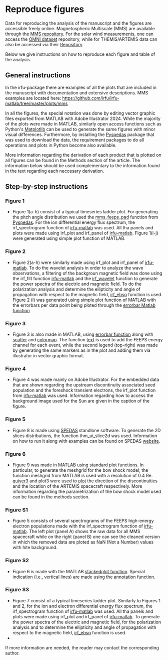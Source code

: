 # Reproduce figures
Data for reproducing the analysis of the manuscript and the figures are accessible freely online. Magnetospheric Multiscale (MMS) are available through the [MMS repository](https://lasp.colorado.edu/mms/sdc/public/). For the solar wind measurements, one can access the [OMNI dataset](https://themis.ssl.berkeley.edu/data\_products/index.php) repository, while for THEMIS/ARTEMIS data can also be accessed via their [Repository](https://themis.ssl.berkeley.edu/data\_products/index.php).

Below we give instructions on how to reproduce each figure and table of the analysis.

## General instructions

In the irfu-package there are examples of all the plots that are included in the manuscript with documentation and extensive descriptions.
MMS examples are located here: https://github.com/irfu/irfu-matlab/tree/master/plots/mms

In all the figures, the special notation was done by editing vector graphic files exported from MATLAB with Adobe Illustrator 2024. While the majority of the plots were made in MATLAB, similarly open access functions such as Python's [Matplotlib](https://matplotlib.org) can be used to generate the same figures with minor visual differences. Furthermore, by installing the [Pyspedas](https://github.com/spedas/pyspedas/) package that was used to download the data, the requirement packages to do all operations and plots in Python become also available.

More information regarding the derivation of each product that is plotted on all figures can be found in the Methods section of the article. The information below should be used complementary to the information found in the text regarding each neccesary derivation.

## Step-by-step instructions
### Figure 1

* Figure 1(a-h) consist of a typical timeseries ladder plot. For generating the pitch angle distribution we used the [mms_feeps_pad](https://github.com/spedas/pyspedas/blob/master/pyspedas/mms/feeps/mms_feeps_pad.py) function from [Pyspedas](https://github.com/spedas/pyspedas/). For the ion differential energy flux spectrum, the irf_spectrogram function of [irfu-matlab](https://github.com/irfu/irfu-matlab) was used. All tha panels and plots were made using irf_plot and irf_panel of [irfu-matlab](https://github.com/irfu/irfu-matlab). Figure 1(i-j) were generated using simple plot function of MATLAB.

### Figure 2

* Figure 2(a-h) were similarly made using irf_plot and irf_panel of [irfu-matlab](https://github.com/irfu/irfu-matlab). To do the wavelet analysis in order to analyze the wave observations, a filtering of the backgroun magnetic field was done using the irf_filt function [irfu-matlab](https://github.com/irfu/irfu-matlab) and the [irf_wavelet](https://github.com/irfu/irfu-matlab/blob/master/irf/irf_wavelet.m) function to generate the power spectra of the electric and magnetic field. To do the polarization analysis and determine the ellipticity and angle of propagation with respect to the magnetic field, [irf_ebsp](https://github.com/irfu/irfu-matlab/blob/master/irf/irf_ebsp.m) function is used. Figure 2 (i) was generated using simple plot function of MATLAB with the errorbars per data point being ploted through the [errorbar Matlab function](https://www.mathworks.com/help/matlab/ref/errorbar.html)

### Figure 3

* Figure 3 is also made in MATLAB, using [errorbar function](https://www.mathworks.com/help/matlab/ref/errorbar.html) along with [scatter](https://au.mathworks.com/help/matlab/ref/scatter.html) and [colormap](https://se.mathworks.com/help/matlab/ref/colormap.html). The function [text](https://www.mathworks.com/help/matlab/ref/text.html) is used to add the FEEPS energy channel for each event, while the second legend (top-right) was made by generating the same markers as in the plot and adding them via illustrator in vector graphic format.


### Figure 4

* Figure 4 was made mainly on Adobe Illustrator. For the embedded data that are shown regarding the upstream discontinuity associated seed population and the foreshock transient electrons, the irf_plot function from [irfu-matlab](https://github.com/irfu/irfu-matlab) was used. Information regarding how to access the background image used for the Sun are given in the caption of the figure.


### Figure 5
* Figure 8 is made using [SPEDAS](http://spedas.org/wiki/index.php?title=Downloads_and_Installation#Download_the_SPEDAS_executables,_Version_6.1_(May_2024)) standlone software. To generate the 2D slices distributions, the function  thm_ui_slice2d was used. Information on how to run it along with examples can be found on SPEDAS [website](http://spedas.org/wiki/index.php?title=THEMIS_Particle_Distribution_Slices).

### Figure 6
* Figure 9 was made in MATLAB using standard plot functions. In particular, to generate the meshgrid for the bow shock model, the function meshgrid from MATLAB is used with a resolution of 0.4 Re. [quiver3](https://www.mathworks.com/help/matlab/ref/quiver3.html) and plot3 were used to [plot](https://www.mathworks.com/help/matlab/ref/plot3.html) the direction of the discontinuities and the location of the ARTEMIS spacecraft respectively. More information regarding the parametrization of the bow shock model used can be found in the methods section.

### Figure S1
* Figure 5 consists of several spectrograms of the FEEPS high-energy electron populations made with the irf_spectrogram function of [irfu-matlab](https://github.com/irfu/irfu-matlab). The left plot (panel A) shows the raw data for all MMS spacecraft while on the right (panel B) one can see the cleaned version in which the removed data are ploted as NaN (Not a Number) values with hite background.

### Figure S2
* Figure 6 is made with the MATLAB [stackedplot function](https://www.mathworks.com/help/matlab/ref/stackedplot.html). Special indication (i.e., vertical lines) are made using the [annotation](https://www.mathworks.com/help/matlab/ref/annotation.html) function.

### Figure S3
* Figure 7 consist of a typical timeseries ladder plot. Similarly to Figures 1 and 2, for the ion and electron differential energy flux spectrum, the irf_spectrogram function of [irfu-matlab](https://github.com/irfu/irfu-matlab) was used. All tha panels and plots were made using irf_plot and irf_panel of [irfu-matlab](https://github.com/irfu/irfu-matlab). To generate the power spectra of the electric and magnetic field, for the polarization analysis and to determine the ellipticity and angle of propagation with respect to the magnetic field, [irf_ebsp](https://github.com/irfu/irfu-matlab/blob/master/irf/irf_ebsp.m) function is used.
* 
If more information are needed, the reader may contact the corresponding author. 
